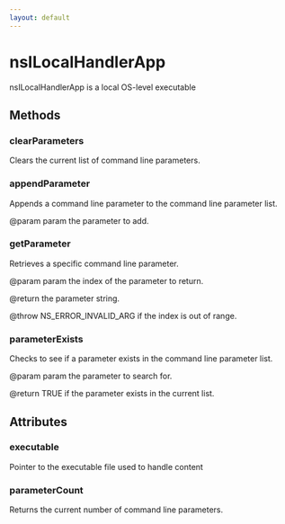 ```yaml
---
layout: default
---
```


# nsILocalHandlerApp #

nsILocalHandlerApp is a local OS-level executable


## Methods ##

### clearParameters ###

Clears the current list of command line parameters.


### appendParameter ###

Appends a command line parameter to the command line
parameter list.

@param param the parameter to add.


### getParameter ###

Retrieves a specific command line parameter.

@param param the index of the parameter to return.

@return the parameter string.

@throw NS_ERROR_INVALID_ARG if the index is out of range.


### parameterExists ###

Checks to see if a parameter exists in the command line
parameter list.

@param param the parameter to search for.

@return TRUE if the parameter exists in the current list. 


## Attributes ##

### executable ###

Pointer to the executable file used to handle content


### parameterCount ###

Returns the current number of command line parameters.

